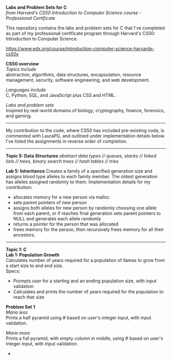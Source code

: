 **Labs and Problem Sets for C**  
*from Harvard's CS50 Introduction to Computer Science course - Professional Certificate*  
   
This repository contains the labs and problem sets for C that I've completed as part of my professional certificate program through Harvard's CS50: Introduction to Computer Science. 
   
https://www.edx.org/course/introduction-computer-science-harvardx-cs50x
   
**CS50 overview**  
*Topics include*  
abstraction, algorithms, data structures, encapsulation, resource management, security, software engineering, and web development.

*Languages include*  
C, Python, SQL, and JavaScript plus CSS and HTML.

*Labs and problem sets*  
Inspired by real-world domains of biology, cryptography, finance, forensics, and gaming.
   
---   
   
My contribution to the code, where CS50 has included pre-existing code, is commented with LauraPG, and outlined under implementation details below. I've listed the assignments in reverse order of completion.
   
---

**Topic 5: Data Structures**
*abstract data types // queues, stacks // linked lists // trees, binary search trees // hash tables // tries*    
   
**Lab 5: Inheritance**
Creates a family of a specified generation size and assigns blood type alleles to each family member. The oldest generation has alleles assigned randomly to them.
Implementation details for my contribution:     
- allocates memory for a new person via malloc
- sets parent pointers of new person
- assigns both alleles for new person by randomly choosing one allele from each parent, or if reaches final generation sets parent pointers to NULL and generates each allele randomly
- returns a pointer for the person that was allocated
- frees memory for the person, then recursively frees memory for all their ancestors.

---   
   
**Topic 1: C**  
**Lab 1: Population Growth**  
Calculates number of years required for a population of llamas to grow from a start size to and end size.   
Specs:   
- Prompts user for a starting and an ending population size, with input validation
- Calculates and prints the number of years required for the population to reach that size

**Problem Set 1**   
*Mario less*  
Prints a half pyramid using # based on user's integer input, with input validation.
   
*Mario more*  
Prints a full pyramid, with empty column in middle, using # based on user's integer input, with input validation.

*


